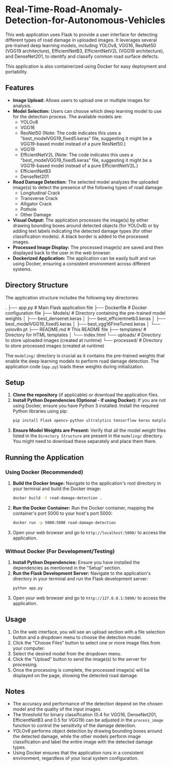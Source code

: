 # Real-Time-Road-Anomaly-Detection-for-Autonomous-Vehicles
This web application uses Flask to provide a user interface for detecting different types of road damage in uploaded images. It leverages several pre-trained deep learning models, including YOLOv8, VGG16, ResNet50 (VGG19 architecture), EfficientNetB3, EfficientNetV2L (VGG19 architecture), and DenseNet201, to identify and classify common road surface defects.

This application is also containerized using Docker for easy deployment and portability.

## Features

* **Image Upload:** Allows users to upload one or multiple images for analysis.
* **Model Selection:** Users can choose which deep learning model to use for the detection process. The available models are:
    * YOLOv8
    * VGG16
    * ResNet50 (Note: The code indicates this uses a "best\_modelVGG19\_fixed5.keras" file, suggesting it might be a VGG19-based model instead of a pure ResNet50.)
    * VGG19
    * EfficientNetV2L (Note: The code indicates this uses a "best\_modelVGG19\_fixed5.keras" file, suggesting it might be a VGG19-based model instead of a pure EfficientNetV2L.)
    * EfficientNetB3
    * DenseNet201
* **Road Damage Detection:** The selected model analyzes the uploaded image(s) to detect the presence of the following types of road damage:
    * Longitudinal Crack
    * Transverse Crack
    * Alligator Crack
    * Pothole
    * Other Damage
* **Visual Output:** The application processes the image(s) by either drawing bounding boxes around detected objects (for YOLOv8) or by adding text labels indicating the detected damage types (for other classification models). A black border is added to the processed images.
* **Processed Image Display:** The processed image(s) are saved and then displayed back to the user in the web browser.
* **Dockerized Application:** The application can be easily built and run using Docker, ensuring a consistent environment across different systems.

## Directory Structure

The application structure includes the following key directories:

.
├── app.py             # Main Flask application file
├── Dockerfile         # Docker configuration file
├── Models/            # Directory containing the pre-trained model weights
│   ├── best_densenet.keras
│   ├── best_efficientnetb3.keras
│   ├── best_modelVGG19_fixed5.keras
│   ├── best_vgg16FineTuned.keras
│   └── yolov8n.pt
├── README.md          # This README file
├── templates/         # Directory for HTML templates
│   └── index.html
└── uploads/           # Directory to store uploaded images (created at runtime)
└── processed/         # Directory to store processed images (created at runtime)


The `modeling/` directory is crucial as it contains the pre-trained weights that enable the deep learning models to perform road damage detection. The application code (`app.py`) loads these weights during initialization.

## Setup

1.  **Clone the repository** (if applicable) or download the application files.
2.  **Install Python Dependencies (Optional - if using Docker):** If you are not using Docker, ensure you have Python 3 installed. Install the required Python libraries using pip:
    ```bash
    pip install Flask opencv-python ultralytics tensorflow keras matplotlib numpy
    ```
3.  **Ensure Model Weights are Present:** Verify that all the model weight files listed in the `Directory Structure` are present in the `modeling/` directory. You might need to download these separately and place them there.

## Running the Application

### Using Docker (Recommended)

1.  **Build the Docker Image:** Navigate to the application's root directory in your terminal and build the Docker image:
    ```bash
    docker build -t road-damage-detection .
    ```
2.  **Run the Docker Container:** Run the Docker container, mapping the container's port 5000 to your host's port 5000:
    ```bash
    docker run -p 5000:5000 road-damage-detection
    ```
3.  Open your web browser and go to `http://localhost:5000/` to access the application.

### Without Docker (For Development/Testing)

1.  **Install Python Dependencies:** Ensure you have installed the dependencies as mentioned in the "Setup" section.
2.  **Run the Flask Development Server:** Navigate to the application's directory in your terminal and run the Flask development server:
    ```bash
    python app.py
    ```
3.  Open your web browser and go to `http://127.0.0.1:5000/` to access the application.

## Usage

1.  On the web interface, you will see an upload section with a file selection button and a dropdown menu to choose the detection model.
2.  Click the "Choose Files" button to select one or more image files from your computer.
3.  Select the desired model from the dropdown menu.
4.  Click the "Upload" button to send the image(s) to the server for processing.
5.  Once the processing is complete, the processed image(s) will be displayed on the page, showing the detected road damage.

## Notes

* The accuracy and performance of the detection depend on the chosen model and the quality of the input images.
* The threshold for binary classification (0.4 for VGG16, DenseNet201, EfficientNetB3 and 0.5 for VGG19) can be adjusted in the `process_image` function to control the sensitivity of the damage detection.
* YOLOv8 performs object detection by drawing bounding boxes around the detected damage, while the other models perform image classification and label the entire image with the detected damage types.
* Using Docker ensures that the application runs in a consistent environment, regardless of your local system configuration.
